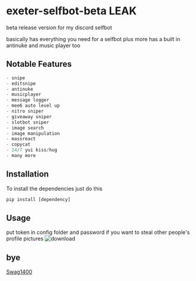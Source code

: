# exeter-selfbot-beta LEAK
beta release version for my discord selfbot

basically has everything you need for a selfbot plus more has a built in antinuke and music player too

## Notable Features

```python
- snipe
- editsnipe
- antinuke
- musicplayer
- message logger
- mee6 auto level up
- nitro sniper
- giveaway sniper
- slotbot sniper
- image search
- image manipulation
- massreact
- copycat
- 24/7 yui kiss/hug
- many more
```

## Installation
To install the dependencies just do this
```python
pip install [dependency]
```

## Usage
put token in config folder and password if you want to steal other people's profile pictures
![download](https://user-images.githubusercontent.com/38389469/89217335-009a1800-d59a-11ea-9906-54a3ca97096e.png)
## bye
[Swag1400](https://media0.giphy.com/media/inctcuuIJ9PvG/giphy.gif)
